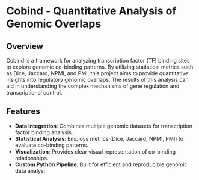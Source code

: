 # Cobind - Quantitative Analysis of Genomic Overlaps

## Overview

Cobind is a framework for analyzing transcription factor (TF) binding sites to explore genomic co-binding patterns. By utilizing statistical metrics such as Dice, Jaccard, NPMI, and PMI, this project aims to provide quantitative insights into regulatory genomic overlaps. The results of this analysis can aid in understanding the complex mechanisms of gene regulation and transcriptional control.

## Features

- **Data Integration**: Combines multiple genomic datasets for transcription factor binding analysis.
- **Statistical Analysis**: Employs metrics (Dice, Jaccard, NPMI, PMI) to evaluate co-binding patterns.
- **Visualization**: Provides clear visual representation of co-binding relationships.
- **Custom Python Pipeline**: Built for efficient and reproducible genomic data analysi
